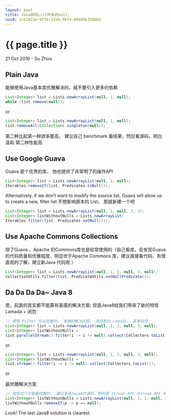 ```yaml
---
layout: post
title: Java移除List所有的null.
uuid: 1ce2422e-9734-11e6-9bf4-005056359bbd
---
```


 {{ page.title }}
================

<p class="meta">21 Oct 2016 - Su Zhou</p>


## Plain Java
能够使用Java基本库优雅解决的，就不要引入更多的依赖

```java
List<Integer> list = Lists.newArrayList(null, 1, null);
while (list.remove(null));
```

or

```java
List<Integer> list = Lists.newArrayList(null, 1, null);
list.removeAll(Collections.singleton(null));
```

第二种比起第一种效率要高， 建议自己 benchmark 看结果，然后看源码，明白温和 第二种性能高 


## Use Google Guava
Guava 是个优秀的库， 他也提供了非常明了的操作API

```java
List<Integer> list = Lists.newArrayList(null, 1, null);
Iterables.removeIf(list, Predicates.isNull());
```

Alternatively, if we don’t want to modify the source list, Guava will allow us to create a new, filter list
不想影响原本的 List， 那就新建一个吧

```java
List<Integer> list = Lists.newArrayList(null, 1, null, 2, 3);
List<Integer> listWithoutNulls = Lists.newArrayList(
Iterables.filter(list, Predicates.notNull()));
```



## Use Apache Commons Collections
除了Guava ，Apache 的Commons库也是经常使用的（自己看库，会发现Guava的代码质量和优雅程度，明显优于Apache Commons 库，建议直接看代码，有很直观的了解，建立新Java 代码观 ）

```java
List<Integer> list = Lists.newArrayList(null, 1, 2, null, 3, null);
CollectionUtils.filter(list, PredicateUtils.notNullPredicate());
```



## Da Da Da Da~  Java 8
恩，前面的其实都不能算有美感的解决方案; 但是Java8给我们带来了新的特性 Lamada + 闭包

```java
// 使用 Filter 可以优雅的， 准确的解决问题， 而且配合 Lamada， 其意自现
List<Integer> list = Lists.newArrayList(null, 1, 2, null, 3, null);
List<Integer> listWithoutNulls = 
list.parallelStream().filter(i -> i != null).collect(Collectors.toList());
```

or

```java
List<Integer> list = Lists.newArrayList(null, 1, 2, null, 3, null);
List<Integer> listWithoutNulls = 
list.stream().filter(i -> i != null).collect(Collectors.toList());
```

or

最优雅解决方案

```java
// 相信这个才是最优雅的， 建议多读Java8的源码，特别是 Stream API（Stream API 构筑于 NIO2 之上）
List<Integer> listWithoutNulls = Lists.newArrayList(null, 1, 2, null, 3, null);
listWithoutNulls.removeIf(p -> p == null);
```

Look! The last Java8 solution is clearest.
